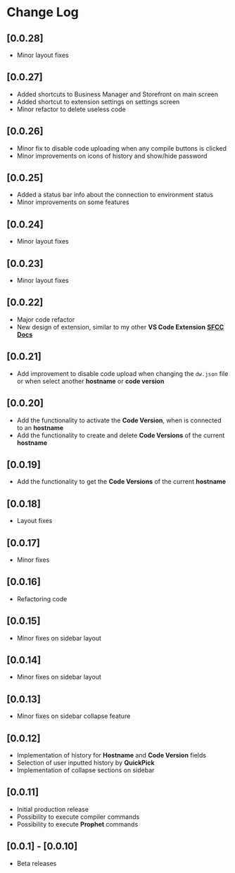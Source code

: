 # Change Log

## [0.0.28]
- Minor layout fixes

## [0.0.27]
- Added shortcuts to Business Manager and Storefront on main screen
- Added shortcut to extension settings on settings screen
- Minor refactor to delete useless code 

## [0.0.26]
- Minor fix to disable code uploading when any compile buttons is clicked
- Minor improvements on icons of history and show/hide password

## [0.0.25]
- Added a status bar info about the connection to environment status
- Minor improvements on some features

## [0.0.24]
- Minor layout fixes

## [0.0.23]
- Minor layout fixes

## [0.0.22]
- Major code refactor
- New design of extension, similar to my other **VS Code Extension** [**SFCC Docs**](https://marketplace.visualstudio.com/items?itemName=ttrodrigues.sfcc-docs) 

## [0.0.21]
- Add improvement to disable code upload when changing the `dw.json` file or when select another **hostname** or **code version**

## [0.0.20]
- Add the functionality to activate the **Code Version**, when is connected to an **hostname**
- Add the functionality to create and delete **Code Versions** of the current **hostname**

## [0.0.19]
- Add the functionality to get the **Code Versions** of the current **hostname**

## [0.0.18]
- Layout fixes

## [0.0.17]
- Minor fixes

## [0.0.16]
- Refactoring code

## [0.0.15]
- Minor fixes on sidebar layout

## [0.0.14]
- Minor fixes on sidebar layout

## [0.0.13]
- Minor fixes on sidebar collapse feature

## [0.0.12]
- Implementation of history for **Hostname** and **Code Version** fields
- Selection of user inputted history by **QuickPick**
- Implementation of collapse sections on sidebar 

## [0.0.11]
- Initial production release
- Possibility to execute compiler commands 
- Possibility to execute **Prophet** commands 

## [0.0.1] - [0.0.10] 
- Beta releases